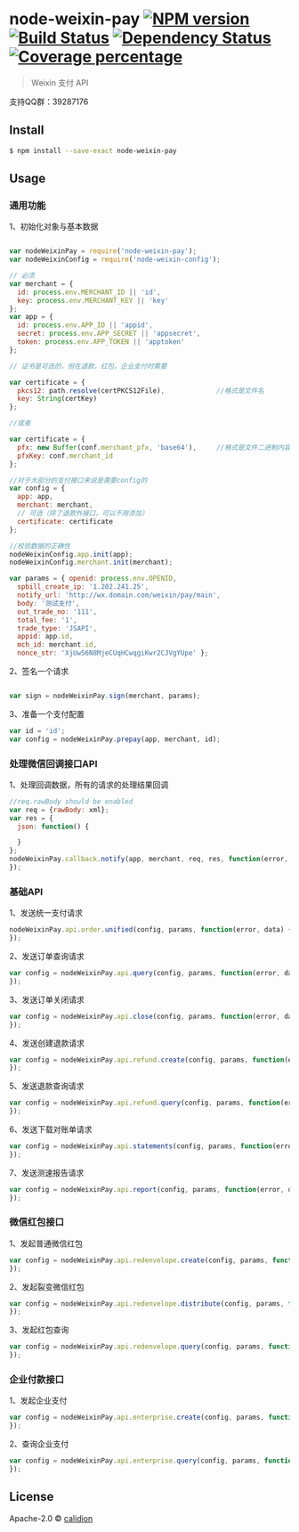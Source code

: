 # node-weixin-pay [![NPM version][npm-image]][npm-url] [![Build Status][travis-image]][travis-url] [![Dependency Status][daviddm-image]][daviddm-url] [![Coverage percentage][coveralls-image]][coveralls-url]

> Weixin 支付 API

支持QQ群：39287176

## Install

```sh
$ npm install --save-exact node-weixin-pay
```

## Usage


### 通用功能

1、初始化对象与基本数据

```js

var nodeWeixinPay = require('node-weixin-pay');
var nodeWeixinConfig = require('node-weixin-config');

// 必须
var merchant = {
  id: process.env.MERCHANT_ID || 'id',
  key: process.env.MERCHANT_KEY || 'key'
};
var app = {
  id: process.env.APP_ID || 'appid',
  secret: process.env.APP_SECRET || 'appsecret',
  token: process.env.APP_TOKEN || 'apptoken'
};

// 证书是可选的，但在退款，红包，企业支付时需要

var certificate = {
  pkcs12: path.resolve(certPKCS12File),             //格式是文件名
  key: String(certKey)
};

//或者

var certificate = {
  pfx: new Buffer(conf.merchant_pfx, 'base64'),     //格式是文件二进制内容
  pfxKey: conf.merchant_id
};

//对于大部分的支付接口来说是需要config的
var config = {
  app: app,
  merchant: merchant,
  // 可选（除了退款外接口，可以不用添加）
  certificate: certificate
};

//校验数据的正确性
nodeWeixinConfig.app.init(app);
nodeWeixinConfig.merchant.init(merchant);

var params = { openid: process.env.OPENID,
  spbill_create_ip: '1.202.241.25',
  notify_url: 'http://wx.domain.com/weixin/pay/main',
  body: '测试支付',
  out_trade_no: '111',
  total_fee: '1',
  trade_type: 'JSAPI',
  appid: app.id,
  mch_id: merchant.id,
  nonce_str: 'XjUw56N8MjeCUqHCwqgiKwr2CJVgYUpe' };

```

2、签名一个请求

```js

var sign = nodeWeixinPay.sign(merchant, params);
```


3、准备一个支付配置

```js
var id = 'id';
var config = nodeWeixinPay.prepay(app, merchant, id);
```

### 处理微信回调接口API

1、处理回调数据，所有的请求的处理结果回调

```js
//req.rawBody should be enabled
var req = {rawBody: xml};
var res = {
  json: function() {

  }
};
nodeWeixinPay.callback.notify(app, merchant, req, res, function(error, data) {
});
```

### 基础API

1、发送统一支付请求

```js
nodeWeixinPay.api.order.unified(config, params, function(error, data) {
});
```

2、发送订单查询请求

```js
var config = nodeWeixinPay.api.query(config, params, function(error, data) {
});
```

3、发送订单关闭请求

```js
var config = nodeWeixinPay.api.close(config, params, function(error, data) {
});
```

4、发送创建退款请求

```js
var config = nodeWeixinPay.api.refund.create(config, params, function(error, data) {
});
```

5、发送退款查询请求

```js
var config = nodeWeixinPay.api.refund.query(config, params, function(error, data) {
});
```

6、发送下载对账单请求

```js
var config = nodeWeixinPay.api.statements(config, params, function(error, data) {
});
```

7、发送测速报告请求

```js
var config = nodeWeixinPay.api.report(config, params, function(error, data) {
});
```

### 微信红包接口

1、发起普通微信红包

```js
var config = nodeWeixinPay.api.redenvelope.create(config, params, function(error, data) {
});
```
2、发起裂变微信红包

```js
var config = nodeWeixinPay.api.redenvelope.distribute(config, params, function(error, data) {
});
```
3、发起红包查询

```js
var config = nodeWeixinPay.api.redenvelope.query(config, params, function(error, data) {
});
```

### 企业付款接口

1、发起企业支付

```js
var config = nodeWeixinPay.api.enterprise.create(config, params, function(error, data) {
});
```

2、查询企业支付

```js
var config = nodeWeixinPay.api.enterprise.query(config, params, function(error, data) {
});
```



## License

Apache-2.0 © [calidion](calidion.github.io)


[npm-image]: https://badge.fury.io/js/node-weixin-pay.svg
[npm-url]: https://npmjs.org/package/node-weixin-pay
[travis-image]: https://travis-ci.org/node-weixin/node-weixin-pay.svg?branch=master
[travis-url]: https://travis-ci.org/node-weixin/node-weixin-pay
[daviddm-image]: https://david-dm.org/node-weixin/node-weixin-pay.svg?theme=shields.io
[daviddm-url]: https://david-dm.org/node-weixin/node-weixin-pay
[coveralls-image]: https://coveralls.io/repos/node-weixin/node-weixin-pay/badge.svg
[coveralls-url]: https://coveralls.io/r/node-weixin/node-weixin-pay